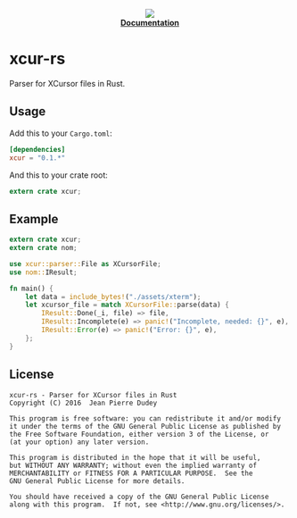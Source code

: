 <p align="center">
  <a href="https://travis-ci.org/jeandudey/xcur-rs">
    <img src="https://travis-ci.org/jeandudey/xcur-rs.svg?branch=master">
  </a>

  <br>

  <a href="http://jeandudey.github.io/xcur-rs/index.html">
    <strong>Documentation</strong>
  </a>
</p>

# xcur-rs
Parser for XCursor files in Rust.

## Usage
Add this to your `Cargo.toml`:
```toml
[dependencies]
xcur = "0.1.*"
```

And this to your crate root:
```rust
extern crate xcur;
```

## Example
```rust
extern crate xcur;
extern crate nom;

use xcur::parser::File as XCursorFile;
use nom::IResult;

fn main() {
    let data = include_bytes!("./assets/xterm");
    let xcursor_file = match XCursorFile::parse(data) {
        IResult::Done(_i, file) => file,
        IResult::Incomplete(e) => panic!("Incomplete, needed: {}", e),
        IResult::Error(e) => panic!("Error: {}", e),
    };
}
```

## License
```
xcur-rs - Parser for XCursor files in Rust
Copyright (C) 2016  Jean Pierre Dudey

This program is free software: you can redistribute it and/or modify
it under the terms of the GNU General Public License as published by
the Free Software Foundation, either version 3 of the License, or
(at your option) any later version.

This program is distributed in the hope that it will be useful,
but WITHOUT ANY WARRANTY; without even the implied warranty of
MERCHANTABILITY or FITNESS FOR A PARTICULAR PURPOSE.  See the
GNU General Public License for more details.

You should have received a copy of the GNU General Public License
along with this program.  If not, see <http://www.gnu.org/licenses/>.
```
